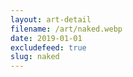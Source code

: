 ```yaml
---
layout: art-detail
filename: /art/naked.webp
date: 2019-01-01
excludefeed: true
slug: naked
---
```

